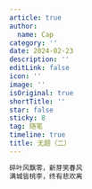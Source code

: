 ```yaml
---
article: true
author:
  name: Cap
category: ''
date: 2024-02-23
description: ''
editLink: false
icon: ''
image: ''
isOriginal: true
shortTitle: ''
star: false
sticky: 8
tag: 随笔
timeline: true
title: 无题（二）
---
```




```html
碎叶风飘零，新芽笑春风
满城皆桃李，终有悲欢离
```
